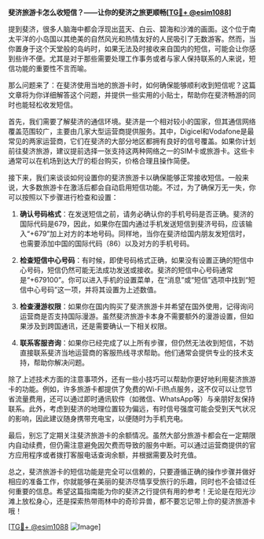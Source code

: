 **斐济旅游卡怎么收短信？——让你的斐济之旅更顺畅[[TG💪+ @esim1088](https://t.me/s/esim1088)]**

提到斐济，很多人脑海中都会浮现出蓝天、白云、碧海和沙滩的画面。这个位于南太平洋的小岛国以其绝美的自然风光和热情友好的人民吸引了无数游客。然而，当你置身于这个天堂般的岛屿时，如果无法及时接收来自国内的短信，可能会让你感到些许不便。尤其是对于那些需要处理工作事务或者与家人保持联系的人来说，短信功能的重要性不言而喻。

那么问题来了：在斐济使用当地的旅游卡时，如何确保能够顺利收到短信呢？这篇文章将为你详细解答这个问题，并提供一些实用的小贴士，帮助你在斐济畅游的同时也能轻松收发短信。

首先，我们需要了解斐济的通信环境。斐济是一个相对较小的国家，但其通信网络覆盖范围较广，主要由几家大型运营商提供服务。其中，Digicel和Vodafone是最常见的两家运营商，它们在斐济的大部分地区都拥有良好的信号覆盖。如果你计划前往斐济旅游，建议提前选择一张支持这两种网络之一的SIM卡或旅游卡。这些卡通常可以在机场到达大厅的柜台购买，价格合理且操作简便。

接下来，我们来谈谈如何设置你的斐济旅游卡以确保能够正常接收短信。一般来说，大多数旅游卡在激活后都会自动启用短信功能。不过，为了确保万无一失，你可以按照以下步骤进行检查和设置：

1. **确认号码格式**：在发送短信之前，请务必确认你的手机号码是否正确。斐济的国际代码是679，因此，如果你在国内通过手机发送短信到斐济号码，应该输入“+679”加上对方的本地号码。同样地，当你在斐济给国内朋友发短信时，也需要添加中国的国际代码（86）以及对方的手机号码。

2. **检查短信中心号码**：有时候，即使号码格式正确，如果没有设置正确的短信中心号码，短信仍然可能无法成功发送或接收。斐济的短信中心号码通常是“+679100”。你可以进入手机的设置菜单，在“消息”或“短信”选项中找到“短信中心号码”这一项，并将其设置为上述数值。

3. **检查漫游权限**：如果你在国内购买了斐济旅游卡并希望在国外使用，记得询问运营商是否支持国际漫游。虽然斐济旅游卡本身不需要额外的漫游设置，但如果涉及到跨国通讯，还是需要确认一下相关权限。

4. **联系客服咨询**：如果你已经完成了以上所有步骤，但仍然无法收到短信，不妨直接联系斐济当地运营商的客服热线寻求帮助。他们通常会提供专业的技术支持，帮助你解决问题。

除了上述技术方面的注意事项外，还有一些小技巧可以帮助你更好地利用斐济旅游卡的功能。例如，许多旅游卡都提供了免费的Wi-Fi热点服务，这不仅可以让您节省流量费用，还可以通过即时通讯软件（如微信、WhatsApp等）与亲朋好友保持联系。此外，考虑到斐济的地理位置较为偏远，有时信号强度可能会受到天气状况的影响，因此建议随身携带充电宝，以便随时为手机充电。

最后，别忘了定期关注斐济旅游卡的余额情况。虽然大部分旅游卡都会在一定期限内自动续费，但仍需注意避免因欠费而导致的服务中断。可以通过运营商提供的官方应用程序或者拨打客服电话查询余额，并根据需要及时充值。

总之，斐济旅游卡的短信功能是完全可以信赖的，只要遵循正确的操作步骤并做好相应的准备工作，你就能够在美丽的斐济尽情享受旅行的乐趣，同时也不会错过任何重要的信息。希望这篇指南能为你的斐济之行提供有用的参考！无论是在阳光沙滩上放松身心，还是探索热带雨林中的奇珍异兽，都不要忘记带上你的斐济旅游卡哦！

[[TG💪+ @esim1088](https://t.me/s/esim1088) ![Image](https://i.postimg.cc/4NQfJmqS/Snipaste-2025-05-13-00-14-12.png)]